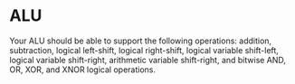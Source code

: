 # ALU
Your ALU should be able to support the following operations: 
addition, subtraction, logical left-shift, logical right-shift, logical variable shift-left, logical variable shift-right, arithmetic variable shift-right, and bitwise AND, OR, XOR, and XNOR logical operations. 
